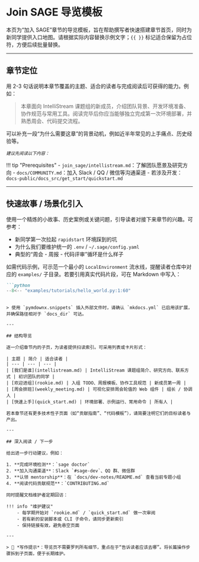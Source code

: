 # Join SAGE 导览模板

本页为“加入 SAGE”章节的导览模板，旨在帮助撰写者快速搭建章节首页，同时为新同学提供入口地图。请根据实际内容替换示例文字；`{{ }}` 标记适合保留为占位符，方便后续批量替换。

---

## 章节定位

用 2-3 句话说明本章节覆盖的主题、适合的读者与完成阅读后可获得的能力。例如：

> 本章面向 IntelliStream 课题组的新成员，介绍团队背景、开发环境准备、协作规范与常用工具。阅读完毕后你应当能够独立完成第一次环境部署，并熟悉周会、代码提交流程。

可以补充一段“为什么需要这章”的背景动机，例如近半年常见的上手痛点、历史经验等。

<small>*建议先阅读以下内容：*</small>

!!! tip "Prerequisites"
    - `join_sage/intellistream.md`：了解团队愿景及研究方向
    - `docs/COMMUNITY.md`：加入 Slack / QQ / 微信等沟通渠道
    - 若涉及开发：`docs-public/docs_src/get_start/quickstart.md`

---

## 快速故事 / 场景化引入

使用一个精炼的小故事、历史案例或关键问题，引导读者对接下来章节的兴趣。可参考：

- 新同学第一次拉起 `rapidstart` 环境踩到的坑
- 为什么我们要维护统一的 `.env` / `~/.sage/config.yaml`
- 典型的“周会 - 周报 - 代码评审”循环是什么样子

如需代码示例，可示范一个最小的 `LocalEnvironment` 流水线，提醒读者仓库中对应的 `examples/` 子目录。若要引用真实代码片段，可在 Markdown 中写入：

```markdown
```python
--8<-- "examples/tutorials/hello_world.py:1:60"
```
```

> 使用 `pymdownx.snippets` 插入外部文件时，请确认 `mkdocs.yml` 已启用该扩展，并确保路径相对于 `docs_dir` 可达。

---

## 结构导览

逐一介绍章节内的子页，为读者提供扫读索引。可采用列表或卡片形式：

| 主题 | 简介 | 适合读者 |
| --- | --- | --- |
| [我们是谁](intellistream.md) | IntelliStream 课题组简介、研究方向、联系方式 | 初识团队的同学 |
| [欢迎进组](rookie.md) | 入组 TODO、周报模板、协作工具规范 | 新成员第一周 |
| [周会排班](weekly_meeting.md) | 可视化安排周会轮值的 Web 组件 | 组长 / 协调人 |
| [快速上手](quick_start.md) | 环境部署、示例运行、常用命令 | 所有人 |

若本章节还有更多技术性子页面（如“贡献指南”、“代码模板”），请简要注明它们的目标读者与产出。

---

## 深入阅读 / 下一步

给出进一步行动建议，例如：

1. **完成环境检测**：`sage doctor`
2. **加入沟通渠道**：Slack `#sage-dev`、QQ 群、微信群
3. **认领 mentorship**：在 `docs/dev-notes/README.md` 查看当前专题小组
4. **阅读代码贡献规范**：`CONTRIBUTING.md`

同时提醒文档维护者定期回访：

!!! info "维护建议"
    - 每学期开始对 `rookie.md` / `quick_start.md` 做一次审阅
    - 若有新的安装脚本或 CLI 子命令，请同步更新索引
    - 保持链接有效，避免悬空页面

---

> 📌 *写作提示*：导览页不需要罗列所有细节，重点在于“告诉读者应该去哪”。将长篇操作步骤拆到子页面，便于长期维护。